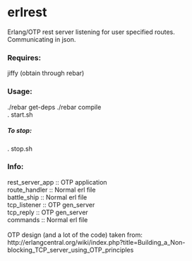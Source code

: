 erlrest
=======

Erlang/OTP rest server listening for user specified routes.
<br/>
Communicating in json.
<h3>Requires:</h3>
jiffy (obtain through rebar)
<h3>Usage:</h3>
./rebar get-deps
./rebar compile
<br/>
. start.sh
<h5>To stop:</h5>
. stop.sh
<h3>Info:</h3>
rest_server_app :: OTP application<br/>
route_handler   :: Normal erl file<br/>
battle_ship     :: Normal erl file<br/>
tcp_listener    :: OTP gen_server<br/>
tcp_reply       :: OTP gen_server<br/>
commands        :: Normal erl file<br/>
<br/>
OTP design (and a lot of the code) taken from:<br/>
http://erlangcentral.org/wiki/index.php?title=Building_a_Non-blocking_TCP_server_using_OTP_principles
